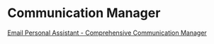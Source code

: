 # Communication Manager

[Email Personal Assistant - Comprehensive Communication Manager](https://n8n.io/workflows/4723-ai-personal-assistant/)